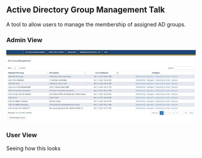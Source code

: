 ## Active Directory Group Management Talk

A tool to allow users to manage the membership of assigned AD groups.

### Admin View


![Admin Group Listing](ADGMPics/adgm_01.JPG)

### User View

Seeing how this looks



